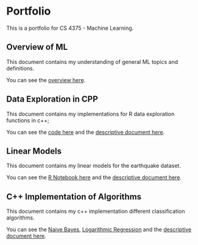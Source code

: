 # Portfolio

This is a portfolio for CS 4375 - Machine Learning.

## Overview of ML

This document contains my understanding of general ML topics and definitions.

You can see the [overview here](pdfs/OverviewOfML.pdf).

## Data Exploration in CPP

This document contains my implementations for R data exploration functions in c++;

You can see the [code here](code/dataexploration.cpp) and the [descriptive document here](pdfs/DataExploration.pdf).

## Linear Models

This document contains my linear models for the earthquake dataset.

You can see the [R Notebook here](code/Regression.Rmd) and the [descriptive document here](pdfs/Regression.pdf).

## C++ Implementation of Algorithms

This document contains my c++ implementation different classification algorithms.

You can see the [Naive Bayes](code/NaiveBayes), [Logarithmic Regression](code/LogarithmicReg) and the [descriptive document here](pdfs/C++Algorithms.pdf).
